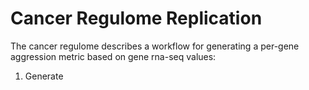 # Cancer Regulome Replication
  The cancer regulome describes a workflow for generating a per-gene aggression metric based on gene rna-seq values:
  1. Generate 
